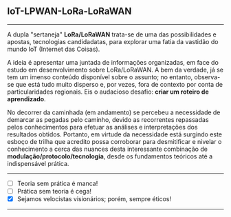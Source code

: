 ## IoT-LPWAN-LoRa-LoRaWAN
***
A dupla "sertaneja" **LoRa/LoRaWAN** trata-se de uma das possibilidades e apostas, tecnologias candidadatas, para explorar uma fatia da vastidão do mundo IoT (Internet das Coisas). 

A ideia é apresentar uma juntada de informações organizadas, em face do estudo em desenvolvimento sobre LoRa/LoRaWAN. A bem da verdade, já se tem um imenso conteúdo disponível sobre o assunto; no entanto, observa-se que está tudo muito disperso e, por vezes, fora de contexto por conta de particularidades regionais. Eis o audacioso desafio: **criar um roteiro de aprendizado**.

No decorrer da caminhada (em andamento) se percebeu a necessidade de demarcar as pegadas pelo caminho, devido as recorrentes repassadas pelos conhecimentos para efetuar as análises e interpretações dos resultados obtidos. Portanto, em virtude da necessidade está surgindo este esboço de trilha que acredito possa corroborar para desmitificar e nivelar o conhecimento a cerca das nuances desta interessante combinação de **modulação/protocolo/tecnologia**, desde os fundamentos teóricos até a indispensável prática.  
***
- [ ] Teoria sem prática é manca!
- [ ] Prática sem teoria é cega!
- [x] Sejamos velocistas visionários; porém, sempre éticos!
***
